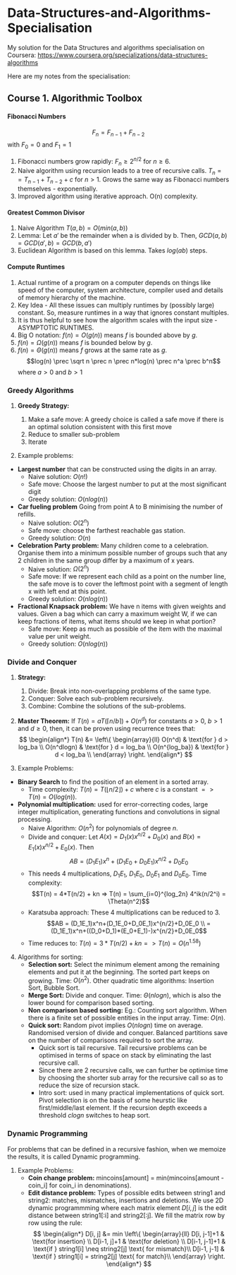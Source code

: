 # Data-Structures-and-Algorithms-Specialisation
My solution for the Data Structures and algorithms specialisation on Coursera:
https://www.coursera.org/specializations/data-structures-algorithms

Here are my notes from the specialisation:

## Course 1. Algorithmic Toolbox
#### Fibonacci Numbers
$$F_n = F_{n-1} + F_{n-2}$$
with $F_0 = 0$ and $F_1 = 1$
1. Fibonacci numbers grow rapidly: $F_n \geq 2^{n/2}$ for $n \geq 6$.
2. Naive algorithm using recursion leads to a tree of recursive calls. $T_n = = T_{n-1} + T_{n-2} + c$ for $n>1$. Grows the same way as Fibonacci numbers themselves - exponentially.
3. Improved algorithm using iterative approach. O(n) complexity.

#### Greatest Common Divisor
1. Naive Algorithm $T(a,b) = O(min(a, b))$
2. Lemma: Let $a'$ be the remainder when a is divided by b. Then, $GCD(a,b) = GCD(a',b) = GCD(b, a')$
3. Euclidean Algorithm is based on this lemma. Takes $log(ab)$ steps.

#### Compute  Runtimes
1. Actual runtime of a program on a computer depends on things like speed of the computer, system architecture, compiler used and details of memory hierarchy of the machine.
2. Key Idea - All these issues can multiply runtimes by (possibly large) constant. So, measure runtimes in a way that ignores constant multiples.
3. It is thus helpful to see how the algorithm scales with the input size - ASYMPTOTIC RUNTIMES.
4. Big O notation: $f(n) = O(g(n))$ means $f$ is bounded above by $g$.
5. $f(n) = \Omega(g(n))$ means $f$ is bounded below by $g$.
6. $f(n) = \Theta(g(n))$ means $f$ grows at the same rate as $g$.
$$log(n) \prec \sqrt n \prec n \prec n*log(n) \prec n^a \prec b^n$$
where $a > 0$ and $b>1$

### Greedy Algorithms
1. **Greedy Strategy:**
    1. Make a safe move: A greedy choice is called a safe move if there is an optimal solution consistent with this first move
    2. Reduce to smaller sub-problem
    3. Iterate

2. Example problems:
* **Largest number** that can be constructed using the digits in an array.
    * Naive solution: $O(n!)$
    * Safe move: Choose the largest number to put at the most significant digit
    * Greedy solution: $O(nlog(n))$
* **Car fueling problem** Going from point A to B minimising the number of refills.
    * Naive solution: $O(2^n)$
    * Safe move: choose the farthest reachable gas station.
    * Greedy solution: $O(n)$
* **Celebration Party problem:** Many children come to a celebration. Organise them into a minimum possible number of groups such that any 2 children in the same group differ by a maximum of x years.
    * Naive solution: $\Omega(2^n)$
    * Safe move: If we represent each child as a point on the number line, the safe move is to cover the leftmost point with a segment of length x with left end at this point.
    * Greedy solution: $O(nlog(n))$
* **Fractional Knapsack problem:** We have n items with given weights and values. Given a bag which can carry a maximum weight W, if we can keep fractions of items, what items should we keep in what portion?
    * Safe move: Keep as much as possible of the item with the maximal value per unit weight.
    * Greedy solution: $O(nlog(n))$

### Divide and Conquer
1. **Strategy:**
    1. Divide: Break into non-overlapping problems of the same type.
    2. Conquer: Solve each sub-problem recursively.
    3. Combine: Combine the solutions of the sub-problems.

2. **Master Theorem:** If $T(n) = aT(\lceil n/b \rceil) + O(n^d)$ for constants $a>0$, $b>1$ and $d\geq0$, then, it can be proven using recurrence trees that:
$$
\begin{align*}
T(n) &= \left\{
\begin{array}{ll}
O(n^d) & \text{for } d > log_ba \\
O(n^dlogn) & \text{for } d = log_ba \\
O(n^{log_ba}) & \text{for } d < log_ba \\
\end{array}
\right.
\end{align*}
$$

3. Example Problems:
* **Binary Search** to find the position of an element in a sorted array.
    * Time complexity: $T(n) = T(\lfloor n/2 \rfloor) + c$ where $c$ is a constant $=> T(n) = O(log(n))$.
* **Polynomial multiplication:** used for error-correcting codes, large integer multiplication, generating functions and convolutions in signal processing.
    * Naive Algorithm: $O(n^2)$ for polynomials of degree $n$.
    * Divide and conquer: Let $A(x) = D_1(x)x^{n/2} + D_0(x)$ and $B(x) = E_1(x)x^{n/2} + E_0(x)$. Then
    $$AB = (D_1E_1)x^n+(D_1E_0+D_0E_1)x^{n/2}+D_0E_0$$
    * This needs 4 multiplications, $D_1E_1$, $D_1E_0$, $D_0E_1$ and $D_0E_0$. Time complexity:
    $$T(n) = 4*T(n/2) + kn => T(n) = \sum_{i=0}^{log_2n} 4^ik(n/2^i) = \Theta(n^2)$$
    * Karatsuba approach: These 4 multiplications can be reduced to 3.
    $$AB = (D_1E_1)x^n+(D_1E_0+D_0E_1)x^{n/2}+D_0E_0 \\
         = (D_1E_1)x^n+((D_0+D_1)*(E_0+E_1)-)x^{n/2}+D_0E_0$$
    * Time reduces to: $T(n) = 3*T(n/2) + kn => T(n) = O(n^{1.58})$

4. Algorithms for sorting:
    * **Selection sort:** Select the minimum element among the remaining elements and put it at the beginning. The sorted part keeps on growing. Time: $O(n^2)$. Other quadratic time algorithms: Insertion Sort, Bubble Sort.
    * **Merge Sort:** Divide and conquer. Time: $\Theta(nlogn)$, which is also the lower bound for comparison based sorting.
    * **Non comparison based sorting:** Eg.: Counting sort algorithm. When there is a finite set of possible entities in the input array. Time: $O(n)$.
    * **Quick sort:** Random pivot implies $O(nlogn)$ time on average. Randomised version of divide and conquer. Balanced partitions save on the number of comparisons required to sort the array.
        * Quick sort is tail recursive. Tail recursive problems can be optimised in terms of space on stack by eliminating the last recursive call.
        * Since there are 2 recursive calls, we can further be optimise time by choosing the shorter sub array for the recursive call so as to reduce the size of recursion stack.
        * Intro sort: used in many practical implementations of quick sort. Pivot selection is on the basis of some heurstic like first/middle/last element. If the recursion depth exceeds a threshold $clogn$ switches to heap sort.

### Dynamic Programming
For problems that can be defined in a recursive fashion, when we memoize the results, it is called Dynamic programming.
1. Example Problems:
    * **Coin change problem:**
    mincoins[amount] = min(mincoins[amount - coin_i] for coin_i in denominations).
    * **Edit distance problem:** 
    Types of possible edits between string1 and string2: matches, mismatches, insertions and deletions. We use 2D dynamic programmming where each matrix element $D[i,j]$ is the edit distance between string1[:i] and string2[:j]. We fill the matrix row by row using the rule:
$$
\begin{align*}
D[i, j] &= min \left\{
\begin{array}{ll}
D[i, j-1]+1 & \text{for insertion} \\
D[i-1, j]+1 & \text{for deletion} \\
D[i-1, j-1]+1 & \text{if } string1[i] \neq string2[j] \text{ for mismatch}\\
D[i-1, j-1] & \text{if } string1[i] = string2[j] \text{ for match}\\
\end{array}
\right.
\end{align*}
$$


